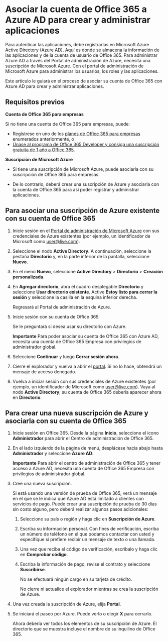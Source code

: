 <!---<a name="bk_CreateAzureSubscription"> </a>-->

# Asociar la cuenta de Office 365 a Azure AD para crear y administrar aplicaciones

Para autenticar las aplicaciones, debe registrarlas en Microsoft Azure Active Directory (Azure AD). Aquí es donde se almacena la información de las aplicaciones y de la cuenta de usuario de Office 365. Para administrar Azure AD a través del Portal de administración de Azure, necesita una suscripción de Microsoft Azure. Con el portal de administración de Microsoft Azure para administrar los usuarios, los roles y las aplicaciones. 

Este artículo le guiará en el proceso de asociar su cuenta de Office 365 con Azure AD para crear y administrar aplicaciones.


## Requisitos previos

**Cuenta de Office 365 para empresas**

Si no tiene una cuenta de Office 365 para empresas, puede:

- Regístrese en uno de los [planes de Office 365 para empresas](http://products.office.com/en-us/business/compare-office-365-for-business-plans) enumerados anteriormente, o
- [Únase al programa de Office 365 Developer y consiga una suscripción gratuita de 1 año a Office 365](https://aka.ms/devprogramsignup).

**Suscripción de Microsoft Azure** 

- Si tiene una suscripción de Microsoft Azure, puede asociarla con su suscripción de Office 365 para empresas. 

- De lo contrario, deberá crear una suscripción de Azure y asociarla con la cuenta de Office 365 para así poder registrar y administrar aplicaciones.


<!---<a name="bk_AssociateExistingAzureSubscription"> </a>-->

## Para asociar una suscripción de Azure existente con su cuenta de Office 365


1. Inicie sesión en el [Portal de administración de Microsoft Azure](https://manage.windowsazure.com) con sus credenciales de Azure existentes (por ejemplo, un identificador de Microsoft como user@live.com).
        
2. Seleccione el nodo **Active Directory**. A continuación, seleccione la pestaña **Directorio** y, en la parte inferior de la pantalla, seleccione **Nuevo**. 
     
4. En el menú **Nuevo**, seleccione **Active Directory**  >  **Directorio**  >  **Creación personalizada**.
    
5. En **Agregar directorio**, abra el cuadro desplegable **Directorio** y seleccione **Usar directorio existente**. Active **Estoy listo para cerrar la sesión** y seleccione la casilla en la esquina inferior derecha. 
    
    Regresará al Portal de administración de Azure.
        
3. Inicie sesión con su cuenta de Office 365. 
    
    Se le preguntará si desea usar su directorio con Azure. 
    
    **Importante** Para poder asociar su cuenta de Office 365 con Azure AD, necesita una cuenta de Office 365 Empresa con privilegios de administrador global. 
    
        
4. Seleccione **Continuar** y luego **Cerrar sesión ahora**.
        
5. Cierre el explorador y vuelva a abrir el [portal](https://manage.windowsazure.com). Si no lo hace, obtendrá un mensaje de acceso denegado.
    
        
6. Vuelva a iniciar sesión con sus credenciales de Azure existentes (por ejemplo, un identificador de Microsoft como user@live.com). Vaya al nodo **Active Directory**; su cuenta de Office 365 debería aparecer ahora en **Directorio**.
    

<!--<a name="bk_AssociateNewAzureSubscription"> </a>-->

## Para crear una nueva suscripción de Azure y asociarla con su cuenta de Office 365


1. Inicie sesión en Office 365. Desde la página **Inicio**, seleccione el icono **Administrador** para abrir el Centro de administración de Office 365.
2. En el lado izquierdo de la página de menú, desplácese hacia abajo hasta **Administrador** y seleccione **Azure AD**.

    **Importante** Para abrir el centro de administración de Office 365 y tener acceso a Azure AD, necesita una cuenta de Office 365 Empresa con privilegios de administrador global. 
    
3. Cree una nueva suscripción.
        
    Si está usando una versión de prueba de Office 365, verá un mensaje en el que se le indica que Azure AD está limitado a clientes con servicios de pago. Puede crear una suscripción de prueba de 30 días sin costo alguno, pero deberá realizar algunos pasos adicionales:
    
    1. Seleccione su país o región y haga clic en **Suscripción de Azure**.
    2. Escriba su información personal. Con fines de verificación, escriba un número de teléfono en el que podamos contactar con usted y especifique si prefiere recibir un mensaje de texto o una llamada.
    3. Una vez que reciba el código de verificación, escríbalo y haga clic en **Comprobar código**.
    4. Escriba la información de pago, revise el contrato y seleccione **Suscribirse**.
        
        No se efectuará ningún cargo en su tarjeta de crédito.
        
        No cierre ni actualice el explorador mientras se crea la suscripción de Azure.
            
4. Una vez creada la suscripción de Azure, elija **Portal**.
        
5. Se iniciará el paseo por Azure. Puede verlo o elegir **X** para cerrarlo.
        
    Ahora debería ver todos los elementos de su suscripción de Azure. El directorio que se muestra incluye el nombre de su inquilino de Office 365.
    
